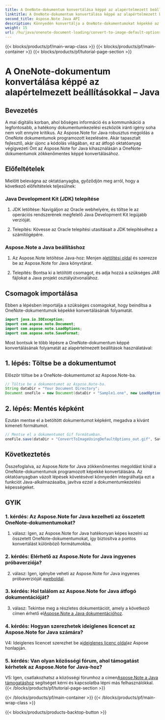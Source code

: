 ```yaml
---
title: A OneNote-dokumentum konvertálása képpé az alapértelmezett beállításokkal – Java
linktitle: A OneNote-dokumentum konvertálása képpé az alapértelmezett beállításokkal – Java
second_title: Aspose.Note Java API
description: Könnyedén konvertálja a OneNote-dokumentumokat képekké az Aspose.Note for Java segítségével. Kövesse ezt a lépésenkénti oktatóanyagot a zökkenőmentes integráció érdekében.
weight: 15
url: /hu/java/onenote-document-loading/convert-to-image-default-options/
---
```


{{< blocks/products/pf/main-wrap-class >}}
{{< blocks/products/pf/main-container >}}
{{< blocks/products/pf/tutorial-page-section >}}

# A OneNote-dokumentum konvertálása képpé az alapértelmezett beállításokkal – Java

## Bevezetés

A mai digitális korban, ahol bőséges információ és a kommunikáció a legfontosabb, a hatékony dokumentumkezelési eszközök iránti igény soha nem volt ennyire kritikus. Az Aspose.Note for Java robusztus megoldás a OneNote dokumentumok programozott kezelésére. Akár tapasztalt fejlesztő, akár újonc a kódolás világában, ez az átfogó oktatóanyag végigvezeti Önt az Aspose.Note for Java kihasználásán a OneNote-dokumentumok zökkenőmentes képpé konvertálásához.

## Előfeltételek

Mielőtt belevágna az oktatóanyagba, győződjön meg arról, hogy a következő előfeltételek teljesülnek:

### Java Development Kit (JDK) telepítése

1. JDK letöltése: Navigáljon az Oracle webhelyére, és töltse le az operációs rendszerének megfelelő Java Development Kit legújabb verzióját.
   
2. Telepítés: Kövesse az Oracle telepítési utasításait a JDK telepítéséhez a számítógépére.

### Aspose.Note a Java beállításhoz

1.  Az Aspose.Note letöltése Java-hoz: Menjen a[letöltési oldal](https://releases.aspose.com/note/java/) és szerezze be az Aspose.Note for Java könyvtárat.
   
2. Telepítés: Bontsa ki a letöltött csomagot, és adja hozzá a szükséges JAR fájlokat a Java projekt osztályútvonalához.

## Csomagok importálása

Ebben a lépésben importálja a szükséges csomagokat, hogy beindítsa a OneNote-dokumentumok képekké konvertálásának folyamatát.

```java
import java.io.IOException;
import com.aspose.note.Document;
import com.aspose.note.LoadOptions;
import com.aspose.note.SaveFormat;
```

Most bontsuk le több lépésre a OneNote-dokumentum képpé konvertálásának folyamatát az alapértelmezett beállítások használatával:

## 1. lépés: Töltse be a dokumentumot

Először töltse be a OneNote-dokumentumot az Aspose.Note-ba.

```java
// Töltse be a dokumentumot az Aspose.Note-ba.
String dataDir = "Your Document Directory";
Document oneFile = new Document(dataDir + "Sample1.one", new LoadOptions());
```

## 2. lépés: Mentés képként

Ezután mentse el a betöltött dokumentumot képként, megadva a kívánt kimeneti formátumot.

```java
// Mentse el a dokumentumot Gif formátumban.
oneFile.save(dataDir + "ConvertToImageUsingDefaultOptions_out.gif", SaveFormat.Gif);
```

## Következtetés

Összefoglalva, az Aspose.Note for Java zökkenőmentes megoldást kínál a OneNote-dokumentumok programozott képekké konvertálására. Az oktatóanyagban vázolt lépések követésével könnyedén integrálhatja ezt a funkciót Java-alkalmazásaiba, javítva ezzel a dokumentumkezelési képességeket.

## GYIK

### 1. kérdés: Az Aspose.Note for Java kezelheti az összetett OneNote-dokumentumokat?

1. válasz: Igen, az Aspose.Note for Java hatékonyan képes kezelni az összetett OneNote-dokumentumokat, így biztosítva a pontos konvertálást különböző formátumokba.

### 2. kérdés: Elérhető az Aspose.Note for Java ingyenes próbaverziója?

 2. válasz: Igen, igénybe veheti az Aspose.Note for Java ingyenes próbaverzióját a[weboldal](https://releases.aspose.com/).

### 3. kérdés: Hol találom az Aspose.Note for Java átfogó dokumentációját?

 3. válasz: Tekintse meg a részletes dokumentációt, amely a következő címen érhető el[Aspose.Note a Java dokumentációhoz](https://reference.aspose.com/note/java/).

### 4. kérdés: Hogyan szerezhetek ideiglenes licencet az Aspose.Note for Java számára?

 V4: Ideiglenes licencet szerezhet be a[ideiglenes licenc oldal](https://purchase.aspose.com/temporary-license/)az Aspose honlapján.

### 5. kérdés: Van olyan közösségi fórum, ahol támogatást kérhetek az Aspose.Note for Java-hoz?

 V5: Igen, csatlakozhatsz a közösségi fórumhoz a címen[Aspose.Note a Java támogatáshoz](https://forum.aspose.com/c/note/28) segítséget kérni és kapcsolatba lépni más felhasználókkal.
{{< /blocks/products/pf/tutorial-page-section >}}

{{< /blocks/products/pf/main-container >}}
{{< /blocks/products/pf/main-wrap-class >}}

{{< blocks/products/products-backtop-button >}}
